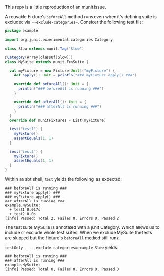 This repo is a little reproduction of an munit issue.

A reusable Fixture's `beforeAll` method runs even when it's defining suite is excluded via `--exclude-categories=`.
Consider the following test file:

```scala
package example

import org.junit.experimental.categories.Category

class Slow extends munit.Tag("Slow")

@Category(Array(classOf[Slow]))
class MySuite extends munit.FunSuite {

  val myFixture = new Fixture[Unit]("myFixture") {
    def apply(): Unit = println("### myFixture apply() ###")

    override def beforeAll(): Unit = {
      println("### beforeAll is running ###")
    }

    override def afterAll(): Unit = {
      println("### afterAll is running ###")
    }
  }
  override def munitFixtures = List(myFixture)

  test("test1") {
    myFixture()
    assertEquals(1, 1)
  }

  test("test2") {
    myFixture()
    assertEquals(1, 1)
  }
}
```


Within an sbt shell,
`test` yields the following, as expected:

```
### beforeAll is running ###
### myFixture apply() ###
### myFixture apply() ###
### afterAll is running ###
example.MySuite:
  + test1 0.017s
  + test2 0.0s
[info] Passed: Total 2, Failed 0, Errors 0, Passed 2
```

The test suite MySuite is annotated with a junit Category.
Which allows us to include or exclude whole test suites.
When we exclude MySuite the tests are skipped but the Fixture's `beforeAll` method still runs:

`testOnly -- --exclude-categories=example.Slow` yields:

```
### beforeAll is running ###
### afterAll is running ###
example.MySuite:
[info] Passed: Total 0, Failed 0, Errors 0, Passed 0
```
